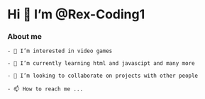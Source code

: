 # Hi 👋 I’m @Rex-Coding1
### About me

	- 👀 I’m interested in video games

	- 🌱 I’m currently learning html and javascipt and many more

	- 💞️ I’m looking to collaborate on projects with other people

	- 📫 How to reach me ...

